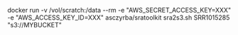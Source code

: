 docker run -v /vol/scratch:/data --rm -e "AWS_SECRET_ACCESS_KEY=XXX" -e "AWS_ACCESS_KEY_ID=XXX" asczyrba/sratoolkit sra2s3.sh SRR1015285 "s3://MYBUCKET"

